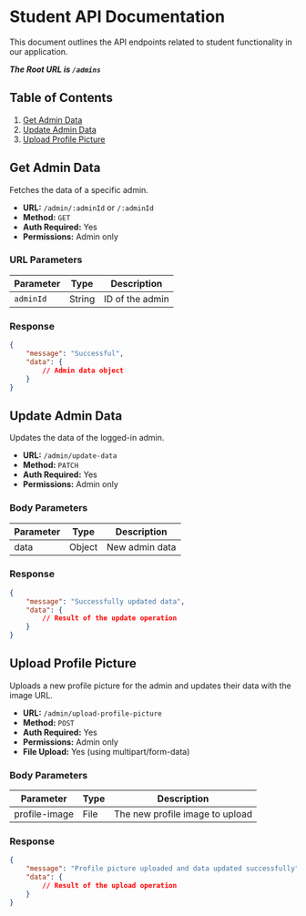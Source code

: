 # Student API Documentation

This document outlines the API endpoints related to student functionality in our application.

**_The Root URL is `/admins`_**

## Table of Contents

1. [Get Admin Data](#get-admin-data)
2. [Update Admin Data](#update-admin-data)
3. [Upload Profile Picture](#upload-profile-picture)

## Get Admin Data

Fetches the data of a specific admin.

-   **URL:** `/admin/:adminId` or `/:adminId`
-   **Method:** `GET`
-   **Auth Required:** Yes
-   **Permissions:** Admin only

### URL Parameters

| Parameter | Type   | Description     |
| --------- | ------ | --------------- |
| `adminId` | String | ID of the admin |

### Response

```json
{
    "message": "Successful",
    "data": {
        // Admin data object
    }
}
```

## Update Admin Data

Updates the data of the logged-in admin.

-   **URL:** `/admin/update-data`
-   **Method:** `PATCH`
-   **Auth Required:** Yes
-   **Permissions:** Admin only

### Body Parameters

| Parameter | Type   | Description    |
| --------- | ------ | -------------- |
| data      | Object | New admin data |

### Response

```json
{
    "message": "Successfully updated data",
    "data": {
        // Result of the update operation
    }
}
```

## Upload Profile Picture

Uploads a new profile picture for the admin and updates their data with the image URL.

-   **URL:** `/admin/upload-profile-picture`
-   **Method:** `POST`
-   **Auth Required:** Yes
-   **Permissions:** Admin only
-   **File Upload:** Yes (using multipart/form-data)

### Body Parameters

| Parameter     | Type | Description                     |
| ------------- | ---- | ------------------------------- |
| profile-image | File | The new profile image to upload |

### Response

```json
{
    "message": "Profile picture uploaded and data updated successfully",
    "data": {
        // Result of the upload operation
    }
}
```
